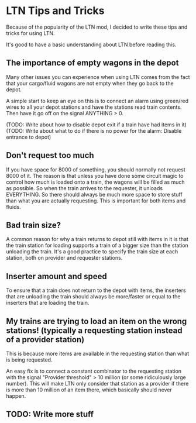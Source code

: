 # LTN Tips and Tricks

Because of the popularity of the LTN mod, I decided to write these tips and tricks for using LTN.

It's good to have a basic understanding about LTN before reading this.

## The importance of empty wagons in the depot

Many other issues you can experience when using LTN comes from the fact that your cargo/fluid wagons are not empty when they go back to the depot.

A simple start to keep an eye on this is to connect an alarm using green/red wires to all your depot stations and have the stations read train contents. Then have it go off on the signal ANYTHING > 0.

(TODO: Write about how to disable depot exit if a train have had items in it)
(TODO: Write about what to do if there is no power for the alarm: Disable entrance to depot)

## Don't request too much

If you have space for 8000 of something, you should normally not request 8000 of it. The reason is that unless you have done some circuit magic to control how much is loaded onto a train, the wagons will be filled as much as possible. So when the train arrives to the requester, it unloads EVERYTHING. So there should always be much more space to store stuff than what you are actually requesting. This is important for both items and fluids.

## Bad train size?

A common reason for why a train returns to depot still with items in it is that the train station for loading supports a train of a bigger size than the station unloading the train. It's a good practice to specify the train size at each station, both on provider and requester stations.

## Inserter amount and speed

To ensure that a train does not return to the depot with items, the inserters that are unloading the train should always be more/faster or equal to the inserters that are loading the train.

## My trains are trying to load an item on the wrong stations! (typically a requesting station instead of a provider station)

This is because more items are available in the requesting station than what is being requested.

An easy fix is to connect a constant combinator to the requesting station with the signal "Provider threshold" > 10 million (or some ridiculously large number). This will make LTN only consider that station as a provider if there is more than 10 million of an item there, which basically should never happen.

## TODO: Write more stuff
